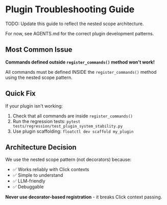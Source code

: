 # Plugin Troubleshooting Guide

TODO: Update this guide to reflect the nested scope architecture.

For now, see AGENTS.md for the correct plugin development patterns.

## Most Common Issue

**Commands defined outside `register_commands()` method won't work!**

All commands must be defined INSIDE the `register_commands()` method using the nested scope pattern.

## Quick Fix

If your plugin isn't working:

1. Check that all commands are inside `register_commands()`
2. Run the regression tests: `pytest tests/regression/test_plugin_system_stability.py`
3. Use plugin scaffolding: `floatctl dev scaffold my_plugin`

## Architecture Decision

We use the nested scope pattern (not decorators) because:
- ✅ Works reliably with Click contexts
- ✅ Simple to understand
- ✅ LLM-friendly
- ✅ Debuggable

**Never use decorator-based registration** - it breaks Click context passing.